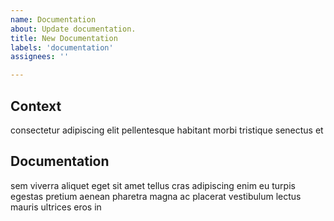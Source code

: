 ```yaml
---
name: Documentation
about: Update documentation.
title: New Documentation
labels: 'documentation'
assignees: ''

---
```

## Context

consectetur adipiscing elit pellentesque habitant morbi tristique senectus et

## Documentation

sem viverra aliquet eget sit amet tellus cras adipiscing enim eu turpis egestas pretium aenean pharetra magna ac placerat vestibulum lectus mauris ultrices eros in

